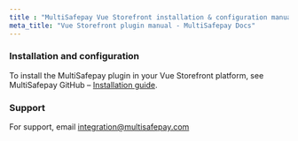```yaml
---
title : "MultiSafepay Vue Storefront installation & configuration manual"
meta_title: "Vue Storefront plugin manual - MultiSafepay Docs"
---
```


### Installation and configuration

To install the MultiSafepay plugin in your Vue Storefront platform, see MultiSafepay GitHub – [Installation guide](https://github.com/MultiSafepay/vsf-payment-multisafepay).

### Support

For support, email <integration@multisafepay.com> 
